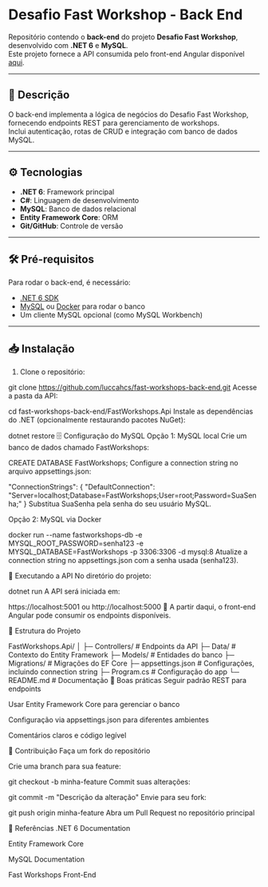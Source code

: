 # Desafio Fast Workshop - Back End

Repositório contendo o **back-end** do projeto **Desafio Fast Workshop**, desenvolvido com **.NET 6** e **MySQL**.  
Este projeto fornece a API consumida pelo front-end Angular disponível [aqui](https://github.com/luccahcs/desafio-fast-workshop-front-end).

---

## 📝 Descrição

O back-end implementa a lógica de negócios do Desafio Fast Workshop, fornecendo endpoints REST para gerenciamento de workshops.  
Inclui autenticação, rotas de CRUD e integração com banco de dados MySQL.

---

## ⚙️ Tecnologias

- **.NET 6**: Framework principal
- **C#**: Linguagem de desenvolvimento
- **MySQL**: Banco de dados relacional
- **Entity Framework Core**: ORM
- **Git/GitHub**: Controle de versão

---

## 🛠️ Pré-requisitos

Para rodar o back-end, é necessário:

- [.NET 6 SDK](https://dotnet.microsoft.com/en-us/download/dotnet/6.0)
- [MySQL](https://dev.mysql.com/downloads/mysql/) ou [Docker](https://www.docker.com/) para rodar o banco
- Um cliente MySQL opcional (como MySQL Workbench)

---

## 📥 Instalação

1. Clone o repositório:

git clone https://github.com/luccahcs/fast-workshops-back-end.git
Acesse a pasta da API:

cd fast-workshops-back-end/FastWorkshops.Api
Instale as dependências do .NET (opcionalmente restaurando pacotes NuGet):

dotnet restore
🗄️ Configuração do MySQL
Opção 1: MySQL local
Crie um banco de dados chamado FastWorkshops:

CREATE DATABASE FastWorkshops;
Configure a connection string no arquivo appsettings.json:

"ConnectionStrings": {
  "DefaultConnection": "Server=localhost;Database=FastWorkshops;User=root;Password=SuaSenha;"
}
Substitua SuaSenha pela senha do seu usuário MySQL.

Opção 2: MySQL via Docker

docker run --name fastworkshops-db -e MYSQL_ROOT_PASSWORD=senha123 -e MYSQL_DATABASE=FastWorkshops -p 3306:3306 -d mysql:8
Atualize a connection string no appsettings.json com a senha usada (senha123).

🚀 Executando a API
No diretório do projeto:

dotnet run
A API será iniciada em:

https://localhost:5001
ou
http://localhost:5000
🔹 A partir daqui, o front-end Angular pode consumir os endpoints disponíveis.

📂 Estrutura do Projeto

FastWorkshops.Api/
│
├─ Controllers/      # Endpoints da API
├─ Data/             # Contexto do Entity Framework
├─ Models/           # Entidades do banco
├─ Migrations/       # Migrações do EF Core
├─ appsettings.json  # Configurações, incluindo connection string
├─ Program.cs        # Configuração do app
└─ README.md         # Documentação
🔧 Boas práticas
Seguir padrão REST para endpoints

Usar Entity Framework Core para gerenciar o banco

Configuração via appsettings.json para diferentes ambientes

Comentários claros e código legível

🤝 Contribuição
Faça um fork do repositório

Crie uma branch para sua feature:


git checkout -b minha-feature
Commit suas alterações:

git commit -m "Descrição da alteração"
Envie para seu fork:

git push origin minha-feature
Abra um Pull Request no repositório principal

📌 Referências
.NET 6 Documentation

Entity Framework Core

MySQL Documentation

Fast Workshops Front-End

